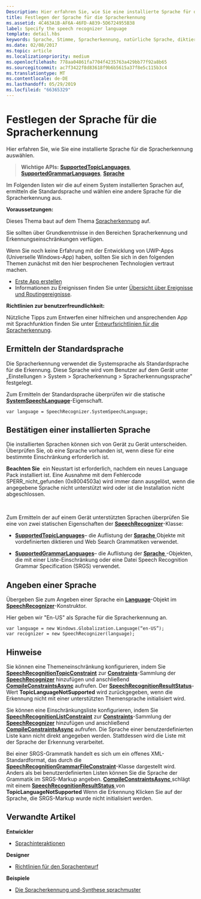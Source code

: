 ```yaml
---
Description: Hier erfahren Sie, wie Sie eine installierte Sprache für die Spracherkennung auswählen.
title: Festlegen der Sprache für die Spracherkennung
ms.assetid: 4C463A1B-AF6A-46FD-A839-5D6724955B38
label: Specify the speech recognizer language
template: detail.hbs
keywords: Sprache, Stimme, Spracherkennung, natürliche Sprache, diktieren, Eingabe, Benutzerinteraktion
ms.date: 02/08/2017
ms.topic: article
ms.localizationpriority: medium
ms.openlocfilehash: 778aa04861fa7704f4235763a429bb77f92a8b65
ms.sourcegitcommit: ac7f3422f8d83618f9b6b5615a37f8e5c115b3c4
ms.translationtype: MT
ms.contentlocale: de-DE
ms.lasthandoff: 05/29/2019
ms.locfileid: "66365329"
---
```

# <a name="specify-the-speech-recognizer-language"></a>Festlegen der Sprache für die Spracherkennung


Hier erfahren Sie, wie Sie eine installierte Sprache für die Spracherkennung auswählen.

> **Wichtige APIs:** [**SupportedTopicLanguages**](https://docs.microsoft.com/uwp/api/windows.media.speechrecognition.speechrecognizer.supportedtopiclanguages), [ **SupportedGrammarLanguages**](https://docs.microsoft.com/uwp/api/windows.media.speechrecognition.speechrecognizer.supportedgrammarlanguages), [ **Sprache**](https://docs.microsoft.com/uwp/api/Windows.Globalization.Language)


Im Folgenden listen wir die auf einem System installierten Sprachen auf, ermitteln die Standardsprache und wählen eine andere Sprache für die Spracherkennung aus.

**Voraussetzungen:**

Dieses Thema baut auf dem Thema [Spracherkennung](speech-recognition.md) auf.

Sie sollten über Grundkenntnisse in den Bereichen Spracherkennung und Erkennungseinschränkungen verfügen.

Wenn Sie noch keine Erfahrung mit der Entwicklung von UWP-Apps (Universelle Windows-App) haben, sollten Sie sich in den folgenden Themen zunächst mit den hier besprochenen Technologien vertraut machen.

-   [Erste App erstellen](https://docs.microsoft.com/windows/uwp/get-started/your-first-app)
-   Informationen zu Ereignissen finden Sie unter [Übersicht über Ereignisse und Routingereignisse](https://docs.microsoft.com/windows/uwp/xaml-platform/events-and-routed-events-overview).

**Richtlinien zur benutzerfreundlichkeit:**

Nützliche Tipps zum Entwerfen einer hilfreichen und ansprechenden App mit Sprachfunktion finden Sie unter [Entwurfsrichtlinien für die Spracherkennung](https://docs.microsoft.com/windows/uwp/input-and-devices/speech-interactions).

## <a name="identify-the-default-language"></a>Ermitteln der Standardsprache


Die Spracherkennung verwendet die Systemsprache als Standardsprache für die Erkennung. Diese Sprache wird vom Benutzer auf dem Gerät unter „Einstellungen &gt; System &gt; Spracherkennung &gt; Spracherkennungssprache” festgelegt.

Zum Ermitteln der Standardsprache überprüfen wir die statische [**SystemSpeechLanguage**](https://docs.microsoft.com/uwp/api/windows.media.speechrecognition.speechrecognizer.systemspeechlanguage)-Eigenschaft.

```CSharp
var language = SpeechRecognizer.SystemSpeechLanguage; 
```

## <a name="confirm-an-installed-language"></a>Bestätigen einer installierten Sprache


Die installierten Sprachen können sich von Gerät zu Gerät unterscheiden. Überprüfen Sie, ob eine Sprache vorhanden ist, wenn diese für eine bestimmte Einschränkung erforderlich ist.

**Beachten Sie**  ein Neustart ist erforderlich, nachdem ein neues Language Pack installiert ist. Eine Ausnahme mit dem Fehlercode SPERR\_nicht\_gefunden (0x8004503a) wird immer dann ausgelöst, wenn die angegebene Sprache nicht unterstützt wird oder ist die Installation nicht abgeschlossen.

 

Zum Ermitteln der auf einem Gerät unterstützten Sprachen überprüfen Sie eine von zwei statischen Eigenschaften der [**SpeechRecognizer**](https://docs.microsoft.com/uwp/api/Windows.Media.SpeechRecognition.SpeechRecognizer)-Klasse:

-   [**SupportedTopicLanguages**](https://docs.microsoft.com/uwp/api/windows.media.speechrecognition.speechrecognizer.supportedtopiclanguages)– die Auflistung der [ **Sprache** ](https://docs.microsoft.com/uwp/api/Windows.Globalization.Language) Objekte mit vordefinierten diktieren und Web Search Grammatiken verwendet.

-   [**SupportedGrammarLanguages**](https://docs.microsoft.com/uwp/api/windows.media.speechrecognition.speechrecognizer.supportedgrammarlanguages)– die Auflistung der [ **Sprache** ](https://docs.microsoft.com/uwp/api/Windows.Globalization.Language) -Objekten, die mit einer Liste-Einschränkung oder eine Datei Speech Recognition Grammar Specification (SRGS) verwendet.

## <a name="specify-a-language"></a>Angeben einer Sprache


Übergeben Sie zum Angeben einer Sprache ein [**Language**](https://docs.microsoft.com/uwp/api/Windows.Globalization.Language)-Objekt im [**SpeechRecognizer**](https://docs.microsoft.com/uwp/api/Windows.Media.SpeechRecognition.SpeechRecognizer)-Konstruktor.

Hier geben wir "En-US" als Sprache für die Spracherkennung an.


```CSharp
var language = new Windows.Globalization.Language(“en-US”); 
var recognizer = new SpeechRecognizer(language); 
```

## <a name="remarks"></a>Hinweise


Sie können eine Themeneinschränkung konfigurieren, indem Sie [**SpeechRecognitionTopicConstraint**](https://docs.microsoft.com/uwp/api/Windows.Media.SpeechRecognition.SpeechRecognitionTopicConstraint) zur [**Constraints**](https://docs.microsoft.com/uwp/api/windows.media.speechrecognition.speechrecognizer.constraints)-Sammlung der [**SpeechRecognizer**](https://docs.microsoft.com/uwp/api/Windows.Media.SpeechRecognition.SpeechRecognizer) hinzufügen und anschließend [**CompileConstraintsAsync**](https://docs.microsoft.com/uwp/api/windows.media.speechrecognition.speechrecognizer.compileconstraintsasync) aufrufen. Der [**SpeechRecognitionResultStatus**](https://docs.microsoft.com/uwp/api/Windows.Media.SpeechRecognition.SpeechRecognitionResultStatus)-Wert **TopicLanguageNotSupported** wird zurückgegeben, wenn die Erkennung nicht mit einer unterstützten Themensprache initialisiert wird.

Sie können eine Einschränkungsliste konfigurieren, indem Sie [**SpeechRecognitionListConstraint**](https://docs.microsoft.com/uwp/api/Windows.Media.SpeechRecognition.SpeechRecognitionListConstraint) zur [**Constraints**](https://docs.microsoft.com/uwp/api/windows.media.speechrecognition.speechrecognizer.constraints)-Sammlung der [**SpeechRecognizer**](https://docs.microsoft.com/uwp/api/Windows.Media.SpeechRecognition.SpeechRecognizer) hinzufügen und anschließend [**CompileConstraintsAsync**](https://docs.microsoft.com/uwp/api/windows.media.speechrecognition.speechrecognizer.compileconstraintsasync) aufrufen. Die Sprache einer benutzerdefinierten Liste kann nicht direkt angegeben werden. Stattdessen wird die Liste mit der Sprache der Erkennung verarbeitet.

Bei einer SRGS-Grammatik handelt es sich um ein offenes XML-Standardformat, das durch die [**SpeechRecognitionGrammarFileConstraint**](https://docs.microsoft.com/uwp/api/Windows.Media.SpeechRecognition.SpeechRecognitionGrammarFileConstraint)-Klasse dargestellt wird. Anders als bei benutzerdefinierten Listen können Sie die Sprache der Grammatik im SRGS-Markup angeben. [**CompileConstraintsAsync** ](https://docs.microsoft.com/uwp/api/windows.media.speechrecognition.speechrecognizer.compileconstraintsasync) schlägt mit einem [ **SpeechRecognitionResultStatus** ](https://docs.microsoft.com/uwp/api/Windows.Media.SpeechRecognition.SpeechRecognitionResultStatus) von **TopicLanguageNotSupported** Wenn die Erkennung Klicken Sie auf der Sprache, die SRGS-Markup wurde nicht initialisiert werden.

## <a name="related-articles"></a>Verwandte Artikel

**Entwickler**

* [Sprachinteraktionen](speech-interactions.md)

**Designer**

* [Richtlinien für den Sprachentwurf](https://docs.microsoft.com/windows/uwp/input-and-devices/speech-interactions)

**Beispiele**

* [Die Spracherkennung und-Synthese sprachmuster](https://go.microsoft.com/fwlink/p/?LinkID=619897)
 

 




